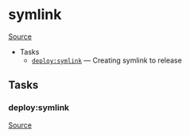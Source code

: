 <!-- DO NOT EDIT THIS FILE! -->
<!-- Instead edit recipe/deploy/symlink.php -->
<!-- Then run bin/docgen -->

# symlink

[Source](/recipe/deploy/symlink.php)



* Tasks
  * [`deploy:symlink`](#deploysymlink) — Creating symlink to release


## Tasks
### deploy:symlink
[Source](https://github.com/deployphp/deployer/search?q=%22deploy%3Asymlink%22+in%3Afile+language%3Aphp+path%3Arecipe%2Fdeploy+filename%3Asymlink.php)



